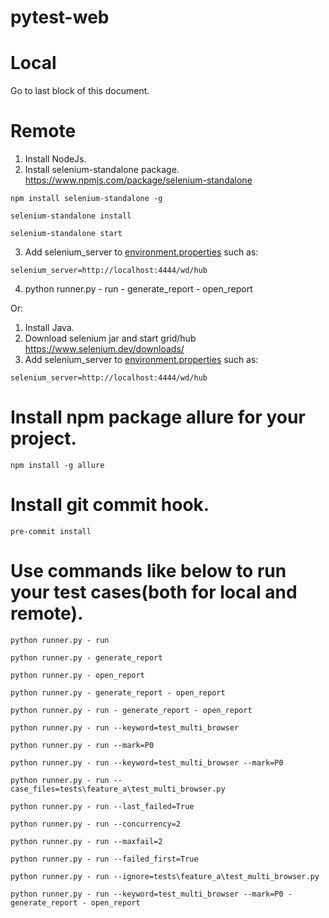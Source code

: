 # pytest-web

# Local

Go to last block of this document.

# Remote

1. Install NodeJs.
2. Install selenium-standalone package.
   https://www.npmjs.com/package/selenium-standalone

```commandline
npm install selenium-standalone -g

selenium-standalone install

selenium-standalone start
```

3. Add selenium_server to [environment.properties](environment.properties) such as:

```commandline
selenium_server=http://localhost:4444/wd/hub
```

4. python runner.py - run - generate_report - open_report

Or:

1. Install Java.
2. Download selenium jar and start grid/hub
   https://www.selenium.dev/downloads/
3. Add selenium_server to [environment.properties](environment.properties) such as:

```commandline
selenium_server=http://localhost:4444/wd/hub
```

# Install npm package allure for your project.

```commandline
npm install -g allure
```

# Install git commit hook.

```commandline
pre-commit install
```

# Use commands like below to run your test cases(both for local and remote).

```commandline
python runner.py - run

python runner.py - generate_report

python runner.py - open_report

python runner.py - generate_report - open_report

python runner.py - run - generate_report - open_report

python runner.py - run --keyword=test_multi_browser

python runner.py - run --mark=P0

python runner.py - run --keyword=test_multi_browser --mark=P0

python runner.py - run --case_files=tests\feature_a\test_multi_browser.py

python runner.py - run --last_failed=True

python runner.py - run --concurrency=2

python runner.py - run --maxfail=2

python runner.py - run --failed_first=True

python runner.py - run --ignore=tests\feature_a\test_multi_browser.py

python runner.py - run --keyword=test_multi_browser --mark=P0 - generate_report - open_report
```

